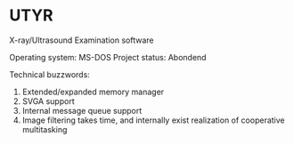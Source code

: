 # UTYR
X-ray/Ultrasound Examination software

Operating system: MS-DOS
Project status: Abondend

Technical buzzwords:
1. Extended/expanded memory manager
2. SVGA support
3. Internal message queue support
4. Image filtering takes time, and internally exist realization of cooperative multitasking

